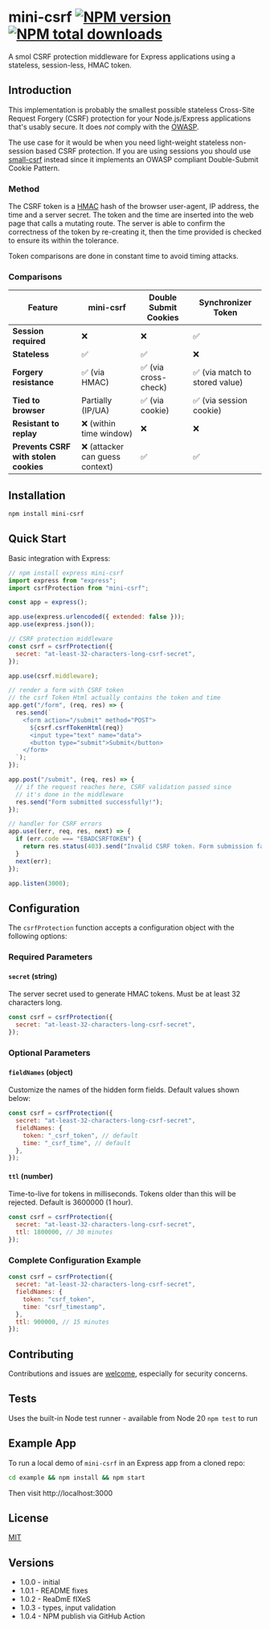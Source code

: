 # mini-csrf [![NPM version](https://img.shields.io/npm/v/mini-csrf.svg?style=flat)](https://www.npmjs.com/package/mini-csrf) [![NPM total downloads](https://img.shields.io/npm/dt/mini-csrf.svg?style=flat)](https://npmjs.org/package/mini-csrf)

A smol CSRF protection middleware for Express applications using a stateless, session-less, HMAC token.

## Introduction

This implementation is probably the smallest possible stateless Cross-Site Request Forgery (CSRF) protection for your Node.js/Express applications that's usably secure. It does _not_ comply with the [OWASP](https://cheatsheetseries.owasp.org/cheatsheets/Cross-Site_Request_Forgery_Prevention_Cheat_Sheet.html).

The use case for it would be when you need light-weight stateless non-session based CSRF protection. If you are using sessions you should use [small-csrf](https://www.npmjs.com/package/small-csrf) instead since it implements an OWASP compliant Double-Submit Cookie Pattern.

### Method

The CSRF token is a [HMAC](https://en.wikipedia.org/wiki/HMAC) hash of the browser user-agent, IP address, the time and a server secret. The token and the time are inserted into the web page that calls a mutating route. The server is able to confirm the correctness of the token by re-creating it, then the time provided is checked to ensure its within the tolerance.

Token comparisons are done in constant time to avoid timing attacks.

### Comparisons

| Feature                               | mini-csrf                       | Double Submit Cookies | Synchronizer Token             |
| ------------------------------------- | ------------------------------- | --------------------- | ------------------------------ |
| **Session required**                  | ❌                              | ❌                    | ✅                             |
| **Stateless**                         | ✅                              | ✅                    | ❌                             |
| **Forgery resistance**                | ✅ (via HMAC)                   | ✅ (via cross-check)  | ✅ (via match to stored value) |
| **Tied to browser**                   | Partially (IP/UA)               | ✅ (via cookie)       | ✅ (via session cookie)        |
| **Resistant to replay**               | ❌ (within time window)         | ❌                    | ❌                             |
| **Prevents CSRF with stolen cookies** | ❌ (attacker can guess context) | ✅                    | ✅                             |

## Installation

```bash
npm install mini-csrf
```

## Quick Start

Basic integration with Express:

```javascript
// npm install express mini-csrf
import express from "express";
import csrfProtection from "mini-csrf";

const app = express();

app.use(express.urlencoded({ extended: false }));
app.use(express.json());

// CSRF protection middleware
const csrf = csrfProtection({
  secret: "at-least-32-characters-long-csrf-secret",
});

app.use(csrf.middleware);

// render a form with CSRF token
// the csrf Token Html actually contains the token and time
app.get("/form", (req, res) => {
  res.send(`
    <form action="/submit" method="POST">
      ${csrf.csrfTokenHtml(req)}
      <input type="text" name="data">
      <button type="submit">Submit</button>
    </form>
  `);
});

app.post("/submit", (req, res) => {
  // if the request reaches here, CSRF validation passed since
  // it's done in the middleware
  res.send("Form submitted successfully!");
});

// handler for CSRF errors
app.use((err, req, res, next) => {
  if (err.code === "EBADCSRFTOKEN") {
    return res.status(403).send("Invalid CSRF token. Form submission failed.");
  }
  next(err);
});

app.listen(3000);
```

## Configuration

The `csrfProtection` function accepts a configuration object with the following options:

### Required Parameters

#### `secret` (string)

The server secret used to generate HMAC tokens. Must be at least 32 characters long.

```javascript
const csrf = csrfProtection({
  secret: "at-least-32-characters-long-csrf-secret",
});
```

### Optional Parameters

#### `fieldNames` (object)

Customize the names of the hidden form fields. Default values shown below:

```javascript
const csrf = csrfProtection({
  secret: "at-least-32-characters-long-csrf-secret",
  fieldNames: {
    token: "_csrf_token", // default
    time: "_csrf_time", // default
  },
});
```

#### `ttl` (number)

Time-to-live for tokens in milliseconds. Tokens older than this will be rejected. Default is 3600000 (1 hour).

```javascript
const csrf = csrfProtection({
  secret: "at-least-32-characters-long-csrf-secret",
  ttl: 1800000, // 30 minutes
});
```

### Complete Configuration Example

```javascript
const csrf = csrfProtection({
  secret: "at-least-32-characters-long-csrf-secret",
  fieldNames: {
    token: "csrf_token",
    time: "csrf_timestamp",
  },
  ttl: 900000, // 15 minutes
});
```

## Contributing

Contributions and issues are [welcome](https://github.com/IanKulin/mini-csrf/issues), especially for security concerns.

## Tests

Uses the built-in Node test runner - available from Node 20
`npm test` to run

## Example App

To run a local demo of `mini-csrf` in an Express app from a cloned repo:

```bash
cd example && npm install && npm start
```

Then visit http://localhost:3000

## License

[MIT](LICENSE)

## Versions

- 1.0.0 - initial
- 1.0.1 - README fixes
- 1.0.2 - ReaDmE fIXeS
- 1.0.3 - types, input validation
- 1.0.4 - NPM publish via GitHub Action
